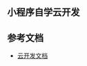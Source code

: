 ## 小程序自学云开发
## 参考文档

- [云开发文档](https://developers.weixin.qq.com/miniprogram/dev/wxcloud/basis/getting-started.html)

